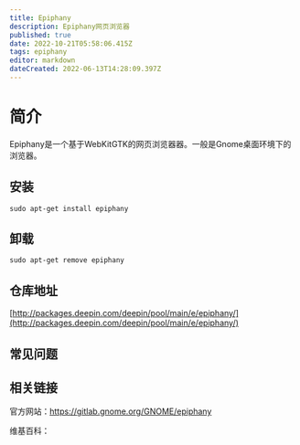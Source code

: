 ```yaml
---
title: Epiphany
description: Epiphany网页浏览器
published: true
date: 2022-10-21T05:58:06.415Z
tags: epiphany
editor: markdown
dateCreated: 2022-06-13T14:28:09.397Z
---
```


# 简介

Epiphany是一个基于WebKitGTK的网页浏览器器。一般是Gnome桌面环境下的浏览器。

## 安装

`sudo apt-get install epiphany`

## 卸载

`sudo apt-get remove epiphany`

## 仓库地址

[http://packages.deepin.com/deepin/pool/main/e/epiphany/](http://packages.deepin.com/deepin/pool/main/e/epiphany/)

## 常见问题

## 相关链接
官方网站：https://gitlab.gnome.org/GNOME/epiphany

维基百科：